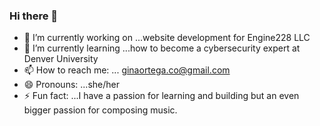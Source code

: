 ### Hi there 👋
- 🔭 I’m currently working on ...website development for Engine228 LLC
- 🌱 I’m currently learning ...how to become a cybersecurity expert at Denver University
- 📫 How to reach me: ... ginaortega.co@gmail.com
- 😄 Pronouns: ...she/her 
- ⚡ Fun fact: ...I have a passion for learning and building but an even bigger passion for composing music.


<!--
**SwitchfootDev/switchfootdev** is a ✨ _special_ ✨ repository because its `README.md` (this file) appears on your GitHub profile.

Here are some ideas to get you started:

- 🔭 I’m currently working on ...
- 🌱 I’m currently learning ...
- 👯 I’m looking to collaborate on ...
- 🤔 I’m looking for help with ...
- 💬 Ask me about ...
- 📫 How to reach me: ...
- 😄 Pronouns: ...
- ⚡ Fun fact: ...
-->
